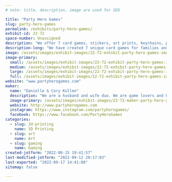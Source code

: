 ```yaml
---
# note: title, description, image are used for SEO

title: "Party Hero Games"
slug: party-hero-games
permalink: /exhibits/party-hero-games/
exhibit-id: 22-72
space-number: Unassigned
description: "We offer 7 card games, stickers, art prints, keychains, pins, buttons and 3D prints."
description-long: "We have created 7 unique card games for families and friends to demo at our table, assorted stickers, anime art prints in sizes 4x6 and 8x10, acrylic and PVC keychains, enamel and acrylic pins, anime hand pressed buttons and 3D printed D&D props (wands, dice towers, dice jails, etc.)."
image: /assets/images/exhibit-images/22-72-exhibit-party-hero-games-img-7371-large.jpeg
image-primary: 
  small: /assets/images/exhibit-images/22-72-exhibit-party-hero-games-img-7371-small.jpeg
  medium: /assets/images/exhibit-images/22-72-exhibit-party-hero-games-img-7371-medium.jpeg
  large: /assets/images/exhibit-images/22-72-exhibit-party-hero-games-img-7371-large.jpeg
  full: /assets/images/exhibit-images/22-72-exhibit-party-hero-games-img-7371-full.jpeg
website: "www.partyherogames.com"
maker: 
  name: "Danielle & Cory Kullen"
  description: "We are a husband and wife duo. We are game lovers and have extended that passion into game creating. We have made a total of 5 games."
  image-primary: /assets/images/exhibit-images/22-72-maker-party-hero-games-party-hero-with-color-medium.jpg
  website: http://www.partyherogames.com
  instagram: https://www.instagram.com/partyherogames/
  facebook: https://www.facebook.com/PartyHeroGames
categories: 
  - slug: 3d-printing
    name: 3D Printing
  - slug: art
    name: Art
  - slug: gaming
    name: Gaming
created-jotform: "2022-08-15 19:41:57"
last-modified-jotform: "2022-09-12 20:17:03"
last-exported: "2022-09-17 14:41:08"
sitemap: false

---
```

